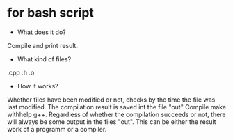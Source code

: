 # for bash script

- What does it do?

Compile and print result.
- What kind of files?

.cpp .h .o
- How it works?

Whether files have been modified or not, 
checks by the time the file was last modified.
The compilation result is saved int the file "out"
Compile make withhelp g++.
Regardless of whether the compilation succeeds or not,
there will always be some output in the files "out".
This can be either the result work of a programm 
or a compiler.

